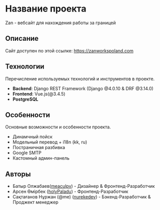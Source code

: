 # Название проекта

Zan - вебсайт для нахождения работы за границей

## Описание

Сайт доступен по этой ссылке: 
https://zanworkspoland.com

## Технологии

Перечисление используемых технологий и инструментов в проекте.

- **Backend**: Django REST Framework (Django @4.0.10 & DRF @3.14.0)
- **Frontend**: Vue.js(@3.4.5)
- **PostgreSQL**


## Особенности

Основные возможности и особенности проекта.

- Динамчный пойск
- Модельный перевод + i18n (kk, ru)
- Постраничная разбивка
- Google SMTP
- Кастомный админ-панель


## Авторы

- Батыр Олжабаев([meaculpv](https://github.com/meaculpv)) - Дизайнер & Фронтенд-Разработчик
- Арсен Өмірбек ([holyPaladu](https://github.com/holyPaladu)) - Фронтенд-Разработчик 
- Сақтағанов Нұржан (@me) ([nurekedev](https://github.com/nurekedev)) - Бэкенд-Разработчик & Проджект менеджер
